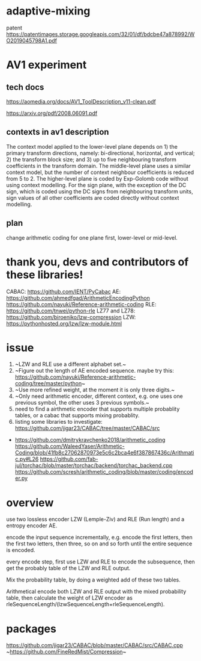 # adaptive-mixing
patent https://patentimages.storage.googleapis.com/32/01/df/bdcbe47a878992/WO2019045798A1.pdf

# AV1 experiment

## tech docs
https://aomedia.org/docs/AV1_ToolDescription_v11-clean.pdf

https://arxiv.org/pdf/2008.06091.pdf

## contexts in av1 description
The context model applied to the lower-level plane depends on 1) the primary transform directions,
namely: bi-directional, horizontal, and vertical; 2) the transform block size; and 3) up to five
neighbouring transform coefficients in the transform domain. The middle-level plane uses a similar
context model, but the number of context neighbour coefficients is reduced from 5 to 2. The
higher-level plane is coded by Exp-Golomb code without using context modelling. For the sign
plane, with the exception of the DC sign, which is coded using the DC signs from neighbouring
transform units, sign values of all other coefficients are coded directly without context modelling.

## plan
change arithmetic coding for one plane first, lower-level or mid-level.


# thank you, devs and contributors of these libraries!
CABAC: https://github.com/IENT/PyCabac
AE: https://github.com/ahmedfgad/ArithmeticEncodingPython
https://github.com/nayuki/Reference-arithmetic-coding
RLE: https://github.com/tnwei/python-rle
LZ77 and LZ78: https://github.com/biroeniko/lzw-compression
LZW: https://pythonhosted.org/lzw/lzw-module.html

# issue
1. ~LZW and RLE use a different alphabet set.~
2. ~Figure out the length of AE encoded sequence. maybe try this: https://github.com/nayuki/Reference-arithmetic-coding/tree/master/python~
3. ~Use more refined weight, at the moment it is only three digits.~
4. ~Only need arithmetic encoder, different context, e.g. one uses one previous symbol, the other uses 3 previous symbols.~
5. need to find a airthmetic encoder that supports multiple probablity tables, or a cabac that supports mixing probablity. 
6. listing some libraries to investigate:
https://github.com/jigar23/CABAC/tree/master/CABAC/src
* https://github.com/dmitrykravchenko2018/arithmetic_coding
https://github.com/WaleedYaser/Arithmetic-Coding/blob/41fb8c27062870973e5c6c2bca4e6f387867436c/Arithmatic.py#L26
https://github.com/fab-jul/torchac/blob/master/torchac/backend/torchac_backend.cpp
https://github.com/scresh/arithmetic_coding/blob/master/coding/encoder.py

# overview
use two lossless encoder LZW (Lemple-Ziv) and RLE (Run length) and a entropy encoder AE.

encode the input sequence incrementally, e.g. encode the first letters, then the first two letters, then three, so on and so forth until the entire sequence is encoded.

every encode step, first use LZW and RLE to encode the subsequence, then get the probably table of the LZW and RLE output. 

Mix the probability table, by doing a weighted add of these two tables.

Arithmetical encode both LZW and RLE output with the mixed probability table, then calculate the weight of LZW encoder as rleSequenceLength/(lzwSequenceLength+rleSequenceLength).

# packages
https://github.com/jigar23/CABAC/blob/master/CABAC/src/CABAC.cpp
~https://github.com/FineRedMist/Compression~
